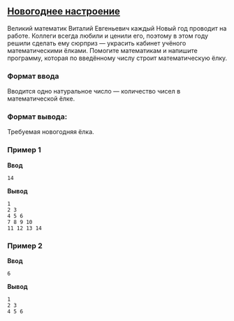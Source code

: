 ## [Новогоднее настроение](../../../solutions/2.4/24_c.py)

Великий математик Виталий Евгеньевич каждый Новый год проводит на работе. Коллеги всегда любили и ценили его, поэтому в этом году решили сделать ему сюрприз — украсить кабинет учёного математическими ёлками. Помогите математикам и напишите программу, которая по введённому числу строит математическую ёлку.

### Формат ввода

Вводится одно натуральное число — количество чисел в математической ёлке.

### Формат вывода:

Требуемая новогодняя ёлка.

### Пример 1

__Ввод__
```plaintext
14
```

__Вывод__
```plaintext
1
2 3
4 5 6
7 8 9 10
11 12 13 14
```

### Пример 2

__Ввод__
```plaintext
6
```

__Вывод__
```plaintext
1
2 3
4 5 6
```
